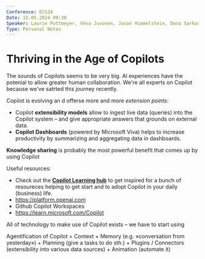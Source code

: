 ```yaml
---
Conference: ECS24
Date: 15.05.2024 09:30
Speaker: Laurie Pottmeyer, Vesa Juvonen, Jason Himmelstein, Dona Sarkar, Dan Holme
Type: Personal Notes
---
```


# Thriving in the Age of Copilots

The sounds of Copilots seems to be very big. AI experiences have the potenial to allow greater human collaboration.
We're all experts on Copilot because we've satrted this journey recently.

Copilot is evolving an d offerse more and more _extension points_:

- Copilot **extensibility models** allow to ingest live data (queries) into the Copilot system – and give appropriate answers that grounds on external data.
- **Copilot Dashboards** (powered by Microsoft Viva) helps to increase productivity by summarizing and aggregating data in dashboards.

**Knowledge sharing** is probably the most powerful benefit that comes up by using Copilot

Useful resources:

- Check out the [**Copilot Learning hub**](https://learn.microsoft.com/Copilot) to get inspired for a bunch of resoureces helping to get start and to adopt Copilot in your daily (business) life.
- https://platform.openai.com
- Github Copilot Workspaces 
- https://learn.microsoft.com/Copilot

All of technology to make use of Copilot exists – we have to start using

Agentification of Copilot = Context + Memory (e.g. «conversation from yesterday») + Planning (give a tasks to do sth.) + Plugins / Connectors (extensibility into various data sources) + Animation (automate it)